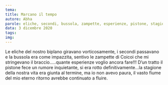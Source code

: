```yaml
---
tema:
title: Marcano il tempo
autore: Abha
parole: eliche, secondi, bussola, zampette, esperienze, pistone, stagione, fluire
data: 3 dicembre 2020
tags: 
img: 
---
```

Le eliche del nostro biplano giravano vorticosamente, i secondi passavano e la bussola era come impazzita, sentivo le zampette di Coicoi che mi stringevano il braccio…..quante esperienze voglio ancora fare!!! D’un tratto il pistone fece un rumore inquietante, si era rotto definitivamente…la stagione della nostra vita era giunta al termine, ma io non avevo paura, il vasto fiume del mio eterno ritorno avrebbe continuato a fluire.
